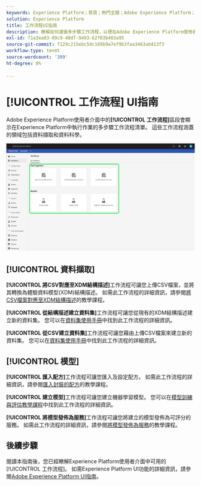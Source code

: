 ```yaml
---
keywords: Experience Platform；首頁；熱門主題；Adobe Experience Platform；使用手冊；ui指南；工作流程ui指南；工作流程；工作流程使用手冊；
solution: Experience Platform
title: 工作流程UI指南
description: 瞭解如何遵循多步驟工作流程，以便在Adobe Experience Platform使用者介面中執行常見操作。
exl-id: f1a3ea83-09c9-48df-9493-62f03b403a95
source-git-commit: f129c215ebc5dc169b9a7ef9b3faa3463ab413f3
workflow-type: tm+mt
source-wordcount: '309'
ht-degree: 0%

---
```


# [!UICONTROL 工作流程] UI指南

Adobe Experience Platform使用者介面中的&#x200B;**[!UICONTROL 工作流程]**&#x200B;區段會顯示在Experience Platform中執行作業的多步驟工作流程清單。 這些工作流程涵蓋的領域包括資料擷取和資料科學。

![工作流程](./images/workflows/workflows.png)

## [!UICONTROL 資料擷取]

**[!UICONTROL 將CSV對應至XDM結構描述]**&#x200B;工作流程可讓您上傳CSV檔案，並將其轉換為體驗資料模型(XDM)結構描述。 如需此工作流程的詳細資訊，請參閱[將CSV檔案對應至XDM結構描述](../ingestion/tutorials/map-csv/overview.md)的教學課程。

**[!UICONTROL 從結構描述建立資料集]**&#x200B;工作流程可讓您從現有的XDM結構描述建立新的資料集。 您可以在[資料集使用手冊](../catalog/datasets/user-guide.md#schema)中找到此工作流程的詳細資訊。

**[!UICONTROL 從CSV建立資料集]**&#x200B;工作流程可讓您藉由上傳CSV檔案來建立新的資料集。 您可以在[資料集使用手冊](../catalog/datasets/user-guide.md#csv)中找到此工作流程的詳細資訊。

## [!UICONTROL 模型]

**[!UICONTROL 匯入配方]**&#x200B;工作流程可讓您匯入及設定配方。 如需此工作流程的詳細資訊，請參閱[匯入封裝的配方](../data-science-workspace/models-recipes/import-packaged-recipe-ui.md)的教學課程。

**[!UICONTROL 建立模型]**&#x200B;工作流程可讓您建立機器學習模型。 您可以在[模型訓練與評估教學課程](../data-science-workspace/models-recipes/train-evaluate-model-ui.md)中找到此工作流程的詳細資訊。

**[!UICONTROL 將模型發佈為服務]**&#x200B;工作流程可讓您將建立的模型發佈為可評分的服務。 如需此工作流程的詳細資訊，請參閱[將模型發佈為服務](../data-science-workspace/models-recipes/publish-model-service-ui.md)的教學課程。

## 後續步驟

閱讀本指南後，您已經瞭解Experience Platform使用者介面中可用的[!UICONTROL 工作流程]。 如需Experience Platform UI功能的詳細資訊，請參閱[Adobe Experience Platform UI指南](ui-guide.md)。
